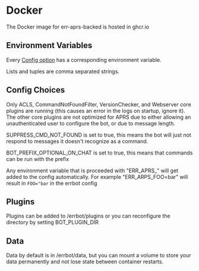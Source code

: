# Docker

The Docker image for err-aprs-backed is hosted in ghcr.io

## Environment Variables

Every [Config option](../CONFIG.md) has a corresponding environment variable.

Lists and tuples are comma separated strings.

## Config Choices

Only ACLS, CommandNotFoundFilter, VersionChecker, and Webserver core plugins are running (this causes an error in the logs on startup, ignore it).
The other core plugins are not optimized for APRS due to either allowing an unauthenticated user to configure the bot, or due to message length.

SUPPRESS_CMD_NOT_FOUND is set to true, this means the bot will just not respond to messages it doesn't recognize as a command.

BOT_PREFIX_OPTIONAL_ON_CHAT is set to true, this means that commands can be run with the prefix

Any environment variable that is proceeded with "ERR_APRS_" will get added to the config automatically. For example "ERR_ARPS_FOO=bar" will result in `FOO="bar` in
the errbot config

## Plugins

Plugins can be added to /errbot/plugins or you can reconfigure the directory by setting BOT_PLUGIN_DIR

## Data

Data by default is in /errbot/data, but you can mount a volume to store your data permanently and not lose state between container restarts.
